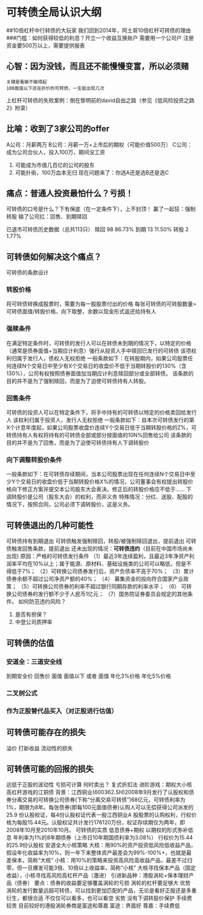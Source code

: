 # 可转债全局认识大纲
##10倍杠杆中行转债的大玩家
我们回到2014年，阿土哥10倍杠杆可转债的理由
###门槛：如何获得较低的利息？开立一个收益互换账户
    需要用一个公司户
    注册资金要500万以上，需要提供报表
## 心智：因为没钱，而且还不能慢慢变富，所以必须赌
    关键是看输不输得起
    100面值以下还在折价的可转债，一生能出现几次

上杠杆可转债的失败案例：倒在黎明前的david自由之路（参见《低风险投资之路2》附录）
## 比喻：收到了3家公司的offer
A公司：月薪两万
B公司：月薪一万+上市后的期权（可能价值500万）
C公司：成为公司合伙人，投入100万，期间没工资
1. 可能成为市值几百亿的公司的股东
2. 可能扑街，100万血本无归
现在问题来了：你选A还是选B还是选C
## 痛点：普通人投资最怕什么？亏损！
可转债的口号是什么？下有保底（在一定条件下），上不封顶！
赢了一起狂：强制转股
输了公司扛：回售、到期赎回

已退市可转债历史数据（总共113只）
赎回 98 86.73%
到期 13 11.50%
转股 2 1.77%
## 可转债如何解决这个痛点？
可转债的条款设计
### 转股价格
将可转债转换成股票时，需要为每一股股票付出的价格
每张可转债的可转股数量=可转债面值/转股价格，向下取整，余数以现金形式返还给持有人
### 强赎条件
在满足特定条件时，可转债的发行人可以在转债未到期的情况下，以特定的价格（通常是债券面值+当期应计利息）强行从投资人手中赎回已发行的可转债
该项权利归属于发行人，债权人无权拒绝
一般条款如下：在转股期内，如果公司股票任何连续N个交易日中至少有X个交易日的收盘价不低于当期转股价的130%（含130%），公司有权按照债券面值加当期应计利息赎回部分或全部转债。
该条款的目的并不是为了强制赎回，而是为了迫使可转债持有人转股。
### 回售条件
可转债的投资人可以在特定条件下，将手中持有的可转债以特定的价格卖回给发行人
该权利归属于投资人，发行人无权拒绝
一般条款如下：自本次可转债发行的第X个计息年度起，如果公司股票收盘价连续Y个交易日低于当期转股价格的Z%，可转债持有人有权将持有的可转债全部或部分按面值的10N%回售给公司
该条款的目的并不是为了回售，而是为了迫使可转债持有人下调转股价
### 向下调整转股价条件
一般条款如下：在可转债存续期间，当本公司股票出现在任何连续N个交易日中至少Y个交易日的收盘价低于当期转股价格X%的情况，公司董事会有权提出转股价格向下修正方案并提交本公司股东大会表决。修正后的转股价格应不低于……
下调转股价是公司（股东大会）的权利，而非义务
特殊情况：分红、送股、配股的情况下，按照合同，公司必须下调转股价，这是义务。
## 可转债退出的几种可能性
可转债持有到期退出
可转债触发强制赎回，转股/被强制赎回退出，提前退出
可转债触发回售条款，提前退出
还未出现的情况：**可转债违约**（目前在中国市场尚未出现)
原因：严格的可转债发行条件
（1）最近3年连续盈利，且最近3年净资产利润率平均在10%以上；属于能源、原材料、基础设施类的公司可以略低，但是不得低于7%；
（2）可转换公司债券发行后，资产负债率不高于70%；
（3）累计债券余额不超过公司净资产额的40%；
（4） 募集资金的投向符合国家产业政策；
（5）可转换公司债券的利率不超过银行同期存款的利率水平；
（6） 可转换公司债券的发行额不少于人民币1亿元；
（7）国务院证券委员会规定的其他条件。
如何防范违约风险？
1. 是否有担保？
2. 中登公司质押率
## 可转债的估值
### 安道全：三道安全线
到期安全价
回售价
面值
面值以下
或者
面值
年化3%价格
年化5%价格
### 二叉树公式
### 作为正股替代品买入（对正股进行估值）
## 可转债可能存在的损失
溢价
打新收益
流动性的损失
## 可转债可能的回报的损失
远低于正股的波动性
亏损可计算
何时卖出？
复式折扣法
进阶游戏：期权大小核
高杠杆游戏的江铜债
背景：江西铜业(600362.SH)2008年9月发行了认股权和债券分离交易的可转换公司债券(下称“分离交易可转债”)68亿元，可转债利率为1%，期限为8年。每张债券(即每100元面值债券)认购人可以无偿获得公司派发的25.9 份认股权证，每4份认股权证代表一股江西铜业A 股股票的认购权利，行权价格为每股15.44元。认股权证共计发行176120万份，权证存续期仅为两年，即2008年10月至2010年10月。
可转债的实质
低息债券+期权
以期权的形式弥补低息
年利率为1%的8年期债券（上市日10年期国债利率为3.08%）
行权价为15.44的25.9份认股权
安道全大小核策略
大核：用90%的资产投资低风险低收益产品，假设年化收益率为10%，则一年下来整体资产最差会为99%-100%+，也就是最差保本，简称“大核”
小核：用10%的策略来投资高风险高收益产品，最差不过归零，但一旦爆发可能3倍、10倍以上收益率，简称“小核”
大核寻找保本产品（固定收益），小核寻找高风险高杠杆产品（激进）
引进新品种：港股涡轮+保本理财产品（债券）
要点：债券的收益要足够覆盖涡轮的亏损
涡轮的杠杆要足够大
优势
涡轮的发行数量远超可转债，可以找到更加匹配的产品，无论是看好正股还是多重衍生，都很合适
不仅仅可以看多，也可以看空
劣势
没有下调转股价保护
手续费较贵
目前较好的港股涡轮券商是富途和尊嘉
富途：界面好
尊嘉：手续费低